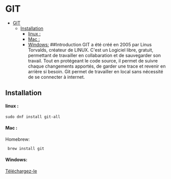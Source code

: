 # GIT

- [GIT](#git)
  - [Installation <a name="Installation"></a>](#installation-)
      - [linux :](#linux-)
      - [Mac :](#mac-)
      - [Windows:](#windows)
##Introduction<a name="Introduction"></a>
GIT a été créé en 2005 par Linus Torvalds, créateur de LINUX. 
C'est un Logiciel libre, gratuit, permettant de travailler en collabaration et de sauvegarder son travail. Tout en protégeant le code source, il permet de suivre chaque changements apportés, de garder une trace et revenir en arrière si besoin.
Git permet de travailler en local sans nécessité de se connecter à internet. 
  


## Installation <a name="Installation"></a>
#### linux : 
```
sudo dnf install git-all
```
#### Mac : 
  Homebrew:
 ```
  brew install git
 ```
#### Windows: 
[Téléchargez-le](https://git-scm.com/download/win)